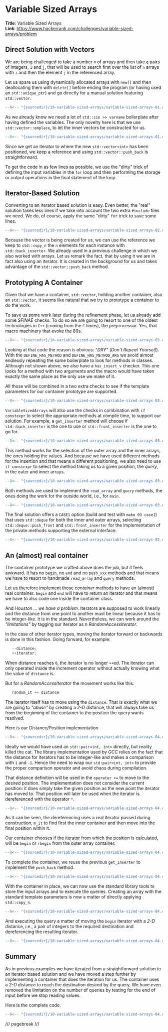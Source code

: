 # Variable Sized Arrays

**Title**: Variable Sized Arrays\
**Link**: <https://www.hackerrank.com/challenges/variable-sized-arrays/problem>

## Direct Solution with Vectors

We are being challenged to take a number `n` of arrays and then take `q` pairs of
integers, `i` and `j`, that will be used to search first over the list of `n` arrays with
`i` and then the element `j` in the referenced array.

Let us spare us using dynamically allocated arrays with `new[]` and then deallocating them with `delete[]` before ending the program (or having used an `std::unique_ptr`) and go directly for a manual solution featuring `std::vector`.

```cpp title
--8<-- "{sourcedir}/10-variable-sized-arrays/variable-sized-arrays-01.cpp"
```

As we already know we need a lot of `std::cin >> varname` boilerplate after having
defined the variables. The only novelty here is that we use `std::vector::emplace`, to
let the inner vectors be constructed for us.

```cpp title
--8<-- "{sourcedir}/10-variable-sized-arrays/variable-sized-arrays-01.cpp:14:14"
```

Since we get an iterator to where the new `std::vector<int>` has been positioned, we keep
a reference and using `std::vector::push_back` is straightforward.

To get the code in as few lines as possible, we use the "dirty" trick of defining the
input variables in the `for` loop and then performing the storage or output operations in
the final statement of the loop.

## Iterator-Based Solution

Converting to an iterator based solution is easy. Even better, the "real" solution takes
less lines if we take into account the two extra `#include` files we need. We do, of
course, apply the same "dirty" `for` trick to save some lines.

```cpp title
--8<-- "{sourcedir}/10-variable-sized-arrays/variable-sized-arrays-02.cpp:14:14"
```

Because the vector is being created for us, we can use the reference we keep to
`std::copy_n` the `n` elements for each instance with `std::back_inserter`. We already
used in a previous challenge in which we also worked with arrays. Let us remark the fact,
that by using it we are in fact also using an iterator. It is created in the background
for us and takes advantage of the `std::vector::push_back` method.

## Prototyping A Container

Given that we have a container, `std::vector`, holding another container, also an
`std::vector`, it seems like natural that we try to prototype a container to do the work.

To save us some work later during the refinement phase, let us already add some *SFINAE*
checks. To do so we are going to resort to one of the oldest technologies in `C++`
(coming from the `C` times), the preprocessor. Yes, that macro machinery that evoke the
80s.

```cpp title
--8<-- "{sourcedir}/10-variable-sized-arrays/variable-sized-arrays-03.cpp:8:30"
```

Looking at that code the reason is obvious: *"DRY"* (*Don't Repeat Yourself*). With the
`DEFINE_HAS_METHOD` and `DEFINE_HAS_METHOD_ARG` we avoid almost endlessly repeating the
same boilerplate to look for methods in classes. Although not shown above, we also have a
`has_insert_v` checker. This one looks for a method with two arguments and the macro
would have taken exactly the same place as the only use we make of it.

All those will be combined in a two extra checks to see if the template parameters for
our container prototype are supported.

```cpp title
--8<-- "{sourcedir}/10-variable-sized-arrays/variable-sized-arrays-03.cpp:45:66"
```

`VariableSizedArrays` will also use the checks in combination with `if constexpr` to
select the appropriate methods at compile time, to support our solution. For example, a
`get_inserter` method will choose if `std::back_inserter` is the one to use or
`std::front_inserter` is the one to go for.

```cpp title
--8<-- "{sourcedir}/10-variable-sized-arrays/variable-sized-arrays-03.cpp:80:90"
```

This method works for the selection of the outer array and the inner arrays, the ones
holding the values. And because we have used different methods for the insertion and that
means a different positioning, we also need to use `if constexpr` to select the method
taking us to a given position, the *query*, in the outer and inner arrays.

```cpp title
--8<-- "{sourcedir}/10-variable-sized-arrays/variable-sized-arrays-03.cpp:70:78"
```

Both methods are used to implement the `read_array` and `query` methods, the ones doing
the work for the outside world, i.e., for `main`.

```cpp title
--8<-- "{sourcedir}/10-variable-sized-arrays/variable-sized-arrays-03.cpp:93:104"
```

The final solution offers a `CASE1` option (build and test with `make 03 case1`) that
uses `std::deque` for both the inner and outer arrays, selecting `std::deque::push_front`
and `std::front_inserter` for the implementation of the private methods supporting the
external interface.

```cpp title
--8<-- "{sourcedir}/10-variable-sized-arrays/variable-sized-arrays-03.cpp"
```

## An (almost) real container

The container prototype we crafted above does the job, but it feels awkward. It has no
`begin`, no `end` and no `push_xxx` methods and that means we have to resort to handmade
`read_array` and `query` methods.

Let us therefore implement those *container* methods to have an (almost) real container.
`begin` and `end` will have to return an iterator and that means we have to also code one
inside the container class.

And *Houston* ... *we have a problem*. Iterators are supposed to work linearly and the
distance from one point to another must be linear because it has to be integer-like. It
is in the standard. Nevertheless, we can work around the *"limitations"* by tagging our
iterator as n *RandomAccessIterator*.

In the case of other iterator types, moving the iterator forward or backwards is done in
this fashion. Going forward, for example:

```cpp
   --distance;
   ++iterator;
```

When distance reaches `0`, the iterator is no longer `++`ed. The iterator can only
operated inside the increment operator without actually knowing what the value of
`distance` is.

But for a *RandomAccessIterator* the movement works like this:

```cpp
   random_it += distance
```

The iterator itself has to move using the `distance`. That is exactly what we are going
to *"abuse"* by creating a *2-D* distance, that will always take us from the beginning of
the container to the position the query wants resolved.

Here is our Distance/Position implementation

```cpp title
--8<-- "{sourcedir}/10-variable-sized-arrays/variable-sized-arrays-04.cpp:66:82"
```

Ideally we would have used an `std::pair<int, int>` directly, but reality killed the cat.
The library implementation used by *GCC* relies on the fact that the distance for
iterators has to be integer-like and makes a comparison with `1` and `-1`. Hence the need
to wrap our `std:pair<int, int>` to provide the proper comparison operator and avoid
chaos during compilation.

That distance definition will be used in the `operator +=` to move to the desired
position. The implementation does not consider the current position: it does simply take
the given position as the new point the iterator has moved to. That position will later
be used when the iterator is dereferenced with the operator `*`.

```cpp title
--8<-- "{sourcedir}/10-variable-sized-arrays/variable-sized-arrays-04.cpp:99:113"
```

As it can be seen, the dereferencing uses a real iterator passed during construction,
`m_it` to find first the inner container and then move into the final position within it.

Our container chooses if the iterator from which the position is calculated, will be
`begin` or `rbegin` from the outer array container.

```cpp title
--8<-- "{sourcedir}/10-variable-sized-arrays/variable-sized-arrays-04.cpp:135:148"
```

To complete the container, we reuse the previous `get_inserter` to implement the
`push_back` method.

```cpp title
--8<-- "{sourcedir}/10-variable-sized-arrays/variable-sized-arrays-04.cpp:155:161"
```

With the container in place, we can now use the standard library tools to store the input
arrays and to execute the queries. Creating an array with the standard template
parameters is now a matter of directly applying `std::copy_n`.

```cpp title
--8<-- "{sourcedir}/10-variable-sized-arrays/variable-sized-arrays-04.cpp:173:177"
```

And executing the query a matter of moving the `begin` iterator with a *2-D* distance,
i.e., a pair of integers to the required destination and dereferencing the resulting
iterator.

```cpp title
--8<-- "{sourcedir}/10-variable-sized-arrays/variable-sized-arrays-04.cpp:191:193"
```

## Summary

As in previous examples we have iterated from a straightforward solution to an iterator
based solution and we have moved a step further by implementing a container that does the
iteration for us. The container uses a *2-D* distance to reach the destination desired by
the query. We have even removed the limitation on the number of queries by testing for
the end of input before we stop reading values.

Here is the complete code.

```cpp title
--8<-- "{sourcedir}/10-variable-sized-arrays/variable-sized-arrays-04.cpp"
```

/// pagebreak ///
